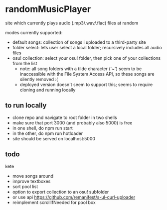 # randomMusicPlayer

site which currently plays audio (.mp3/.wav/.flac) files at random

modes currently supported:
- default songs: collection of songs i uploaded to a third-party site
- folder select: lets user select a local folder; recursively includes all audio files
- osu! collection: select your osu! folder, then pick one of your collections from the list
  - note: all song folders with a tilde character ('~') seem to be inaccessible with the File System Access API, so these songs are silently removed :(
  - deployed version doesn't seem to support this; seems to require cloning and running locally

## to run locally

- clone repo and navigate to root folder in two shells
- make sure that port 3000 (and probably also 5000) is free
- in one shell, do npm run start
- in the other, do npm run hotloader
- site should be served on localhost:5000

## todo
kete
- move songs around
- improve textboxes
- sort pool list
- option to export collection to an osu! subfolder
- or use api https://github.com/remanifest/s-ul-curl-uploader
- reimplement scrollIfNeeded for pool box